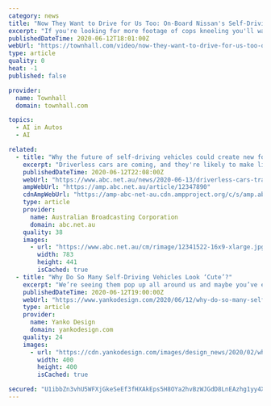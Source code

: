 ```yaml
---
category: news
title: "Now They Want to Drive for Us Too: On-Board Nissan's Self-Driving Car of the Future"
excerpt: "If you're looking for more footage of cops kneeling you'll want to skip this video because HOLY COW (watch)"
publishedDateTime: 2020-06-12T18:01:00Z
webUrl: "https://townhall.com/video/now-they-want-to-drive-for-us-too-onboard-nissans-selfdriving-car-of-the-future-n1701341"
type: article
quality: 0
heat: -1
published: false

provider:
  name: Townhall
  domain: townhall.com

topics:
  - AI in Autos
  - AI

related:
  - title: "Why the future of self-driving vehicles could create new forms of social inequality"
    excerpt: "Driverless cars are coming, and they're likely to make life on the road easier and more convenient — for some of us. But will they create new ethical problems?"
    publishedDateTime: 2020-06-12T22:08:00Z
    webUrl: "https://www.abc.net.au/news/2020-06-13/driverless-cars-traffic-ethical-issues-social-inequality/12347890"
    ampWebUrl: "https://amp.abc.net.au/article/12347890"
    cdnAmpWebUrl: "https://amp-abc-net-au.cdn.ampproject.org/c/s/amp.abc.net.au/article/12347890"
    type: article
    provider:
      name: Australian Broadcasting Corporation
      domain: abc.net.au
    quality: 38
    images:
      - url: "https://www.abc.net.au/cm/rimage/12341522-16x9-xlarge.jpg?v=5"
        width: 783
        height: 441
        isCached: true
  - title: "Why Do So Many Self-Driving Vehicles Look ‘Cute’?"
    excerpt: "We’re seeing them pop up all around us and maybe you’ve even been lucky enough to have a first-hand encounter with one. Sure, these vehicles look new and different, that makes sense. But why exactly do a majority of them look"
    publishedDateTime: 2020-06-12T19:00:00Z
    webUrl: "https://www.yankodesign.com/2020/06/12/why-do-so-many-self-driving-vehicles-look-cute/"
    type: article
    provider:
      name: Yanko Design
      domain: yankodesign.com
    quality: 24
    images:
      - url: "https://cdn.yankodesign.com/images/design_news/2020/02/what-designers-can-do-to-design-irresistible-products/kelly_custer_yd_guest.jpg"
        width: 400
        height: 400
        isCached: true

secured: "U1ibbZn3vhU5WFXjGkeSeEf3fHXAkEps5H8OYa2hvBzWJGdD8LnEAzhg1yy4XYSMD/2xWWuSimyizEkXPEMLMM71aEXv+gSKpxfClZ8QNjdpFCQQGNQc510Y64jkQfMpfn7CBUw+CUABJG4nhQxB9fiEwPloykC9Zd1Su/b1p/7B9Ce43W00P4+9j+rJDD3ci+Ph+yqA/6Tw5vyCC9HX8uPuwCErdgmyd8rU3ORUI3KRrfH04FIqFyeKrg4WhRoo4aZewDWJaEGcgFTLhKHKlnKKbPJCWocnjw/ZRbFuhzmFShroKcehTUlQnZzH5sPSe+0Fb8PTbiimPxZGdOVhmQ==;IvT6Px2BAv4WzCfoiZb67Q=="
---
```


